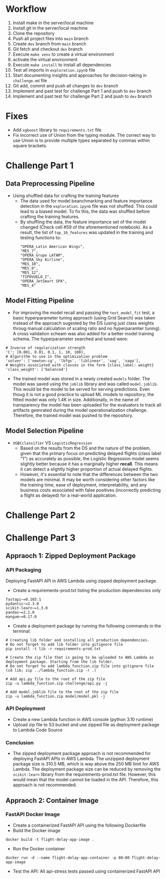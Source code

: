 
# Workflow
1. Install make in the server/local machine
2. Install git in the server/local machine
3. Clone the repository
4. Push all project files into `main` branch
5. Create `dev` branch from `main` branch
6. Git fetch and checkout `dev` branch
7. Execute `make venv` to create a virtual environment
8. activate the virtual environment
9. Execute `make install` to install all dependencies
10. Test all imports in `exploration.ipynb` file
11. Start documenting insights and approaches for decision-taking in `challenge.md` file
12. Git add, commit and push all changes to `dev` branch
13. Implement and past test for challenge Part 1 and push to `dev` branch
14. Implement and past test for challenge Part 2 and push to `dev` branch

# Fixes
* Add `xgboost` library to `requirements.txt` file
* Fix incorrect use of Union from the typing module. The correct way to use Union is to provide multiple types separated by commas within square brackets.

# Challenge Part 1
## Data Preprocessing Pipeline
* Using shuffled data for crafting the training features
  * The data used for model beanchmarking and feature importance detection in the `exploration.ipynb` file was not shuffled. This could lead to a biased model. To fix this, the data was shuffled before crafting the training features.
  * By shuffling the data, the feature importance set of the model changed (Check cell #59 of the aforementioned notebook). As a result, the list of `top_10_features` was updated in the training and testing functions to:
    ```
    "OPERA_Latin American Wings", 
    "MES_7",
    "OPERA_Grupo LATAM",
    "OPERA_Sky Airline",
    "MES_10",
    "MES_8",
    "MES_12",
    "TIPOVUELO_I",
    "OPERA_JetSmart SPA",
    "MES_4"
    ```

## Model Fitting Pipeline
* For improving the model recall and passing the `test_model_fit` test, a basic hyperparameter tuning approach (using Grid Search) was taken instead of the approach sugested by the DS (using just class weights throug manual calculation of scaling ratio and no hyperparamter tuning). A cross validation scheam was also added for a better model training schema. The hyperparameter searched and tuned were:
```
# Inverse of regularization strength
'C': [0.001, 0.01, 0.1, 1, 10, 100],
# Algorithm to use in the optimization problem
'solver': ['newton-cg', 'lbfgs', 'liblinear', 'sag', 'saga'],
# Weights associated with classes in the form {class_label: weight}
'class_weight': ['balanced'] 
```
* The trained model was stored in a newly created `models` folder. The model was saved using the `joblib` library and was called `model.joblib`. This would be the model to be served for serving predictions. Even thoug it is not a good practice to upload ML models to repository, the fitted model was only 1.4K in size. Additionally, in the name of transparency the model has been uploaded for the evaluators to track all artifacts geenrated during the model operationalization challenge. Therefore, the trained model was pushed to the repository.

## Model Selection Pipeline
* `XGBCclassifier` VS `LogisticRegression`
  * Based on the results from the DS and the nature of the problem, given that the primary focus on predicting delayed flights (class label "1") as accurately as possible, the Logistic Regression model seems slightly better because it has a marginally higher __recall__. This means it can detect a slightly higher proportion of actual delayed flights.
  * However, it's essential to note that the differences between the two models are minimal. It may be worth considering other factors like the training time, ease of deployment, interpretability, and any business costs associated with false positives (incorrectly predicting a flight as delayed) for a real-world application.

# Challenge Part 2


 
# Challenge Part 3

## Appraoch 1: Zipped Deployment Package
### API Packaging

Deploying FastAPI API in AWS Lambda using zipped deployment package.
* Create a requirements-prod.txt listing the production dependencies only
```
fastapi~=0.103.1
pydantic~=2.3.0
scikit-learn~=1.3.0
pandas~=2.1.0
mangum~=0.17.0
```
* Create a deployment package by running the following commands in the terminal:
```
# Creating lib folder and installing all production dependencies. 
# Do not forget to add lib folder into gitignore file
pip install -t lib -r requirements-prod.txt

# Create the zip file that is going to be uploaded to AWS Lambda as deployment package. Starting from the lib folder.
# Do not forget to add lambda_function.zip file into gitignore file
(cd lib; zip ../lambda_function.zip -r .)

# Add api.py file to the root of the zip file
zip -u lambda_function.zip challenge/api.py -j

# Add model.joblib file to the root of the zip file
zip -u lambda_function.zip model/model.pkl -j
```
### API Deployment
* Create a new Lambda function in AWS console (python 3.10 runtime)
* Upload zip file to S3 bucket and use zipped file as deployment package to Lambda Code Source

### Conclusion
* The zipped deployment package approach is not recommended for deploying FastAPI APIs in AWS Lambda. The unzipped deployment package size is 310.5 MB, which is way above the 250 MB limit for AWS Lambda. The deployment package size can be reduced by removing the `scikit-learn` library from the requirements-prod.txt file. However, this would mean that the model cannot be loaded in the API. Therefore, this approach is not recommended.

## Appraoch 2: Container Image
### FastAPI Docker Image
* Create a containerized FastAPI API using the following Dockerfile
* Build the Docker image
```
docker build -t flight-delay-app-image .
```
* Run the Docker container
```
docker run -d --name flight-delay-app-container -p 80:80 flight-delay-app-image
```
* Test the API: All api-stress tests passed using containerized FastAPI API
```

